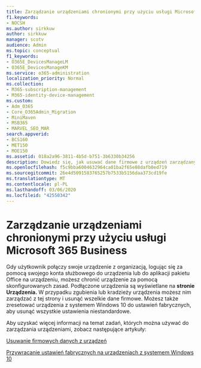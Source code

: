 ```yaml
---
title: Zarządzanie urządzeniami chronionymi przy użyciu usługi Microsoft 365 Business
f1.keywords:
- NOCSH
ms.author: sirkkuw
author: sirkkuw
manager: scotv
audience: Admin
ms.topic: conceptual
f1_keywords:
- O365E_DevicesManageLM
- O365E_DevicesManageKM
ms.service: o365-administration
localization_priority: Normal
ms.collection:
- M365-subscription-management
- M365-identity-device-management
ms.custom:
- Adm_O365
- Core_O365Admin_Migration
- MiniMaven
- MSB365
- MARVEL_SEO_MAR
search.appverid:
- BCS160
- MET150
- MOE150
ms.assetid: 018a2a96-3811-4b5d-b751-3b6330b34256
description: Dowiedz się, jak usuwać dane firmowe z urządzeń zarządzanych za pomocą zasad ochrony, a także resetować urządzenia z systemem Windows 10 do ustawień fabrycznych.
ms.openlocfilehash: f5c9bba6004632964ca01ba2f65e88dafb0ed719
ms.sourcegitcommit: 26e4d5091583765257b7533b5156daa373cd19fe
ms.translationtype: MT
ms.contentlocale: pl-PL
ms.lasthandoff: 03/06/2020
ms.locfileid: "42550342"
---
```

# <a name="manage-protected-devices-with-microsoft-365-business"></a>Zarządzanie urządzeniami chronionymi przy użyciu usługi Microsoft 365 Business

Gdy użytkownik połączy swoje urządzenie z organizacją, logując się za pomocą swojego konta służbowego do urządzenia lub do aplikacji pakietu Office na urządzeniu, możesz chronić urządzenie za pomocą skonfigurowanych zasad. Podłączone urządzenia są wyświetlane na **stronie Urządzenia.** W przypadku zgubienia lub kradzieży urządzenia możesz nim zarządzać z tej strony i usunąć wszelkie dane firmowe. Możesz także zresetować urządzenia z systemem Windows 10 do ustawień fabrycznych, aby usunąć wszystkie ustawienia niestandardowe. 

Aby uzyskać więcej informacji na temat zadań, których można używać do zarządzania urządzeniami, zobacz następujące artykuły: 
  
[Usuwanie firmowych danych z urządzeń](remove-company-data.md)
  
[Przywracanie ustawień fabrycznych na urządzeniach z systemem Windows 10](reset-devices-to-factory-settings.md)
  

